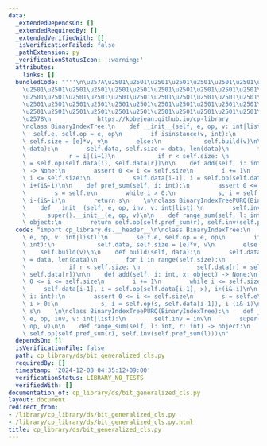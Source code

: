 ```yaml
---
data:
  _extendedDependsOn: []
  _extendedRequiredBy: []
  _extendedVerifiedWith: []
  _isVerificationFailed: false
  _pathExtension: py
  _verificationStatusIcon: ':warning:'
  attributes:
    links: []
  bundledCode: "'''\n\u257A\u2501\u2501\u2501\u2501\u2501\u2501\u2501\u2501\u2501\u2501\
    \u2501\u2501\u2501\u2501\u2501\u2501\u2501\u2501\u2501\u2501\u2501\u2501\u2501\
    \u2501\u2501\u2501\u2501\u2501\u2501\u2501\u2501\u2501\u2501\u2501\u2501\u2501\
    \u2501\u2501\u2501\u2501\u2501\u2501\u2501\u2501\u2501\u2501\u2501\u2501\u2501\
    \u2501\u2501\u2501\u2501\u2501\u2501\u2501\u2501\u2501\u2501\u2501\u2501\u2501\
    \u2578\n             https://kobejean.github.io/cp-library               \n'''\n\
    \nclass BinaryIndexTree:\n    def __init__(self, e, op, v: int|list):\n      \
    \  self.e, self.op = e, op\n        if isinstance(v, int):\n            self.data,\
    \ self.size = [e]*v, v\n        else:\n            self.build(v)\n\n    def build(self,\
    \ data):\n        self.data, self.size = data, len(data)\n        for i in range(self.size):\n\
    \            r = i|(i+1)\n            if r < self.size: \n                self.data[r]\
    \ = self.op(self.data[i], self.data[r])\n\n    def add(self, i: int, x: object)\
    \ -> None:\n        assert 0 <= i <= self.size\n        i += 1\n        while\
    \ i <= self.size:\n            self.data[i-1], i = self.op(self.data[i-1], x),\
    \ i+(i&-i)\n\n    def pref_sum(self, i: int):\n        assert 0 <= i <= self.size\n\
    \        s = self.e\n        while i > 0:\n            s, i = self.op(s, self.data[i-1]),\
    \ i-(i&-i)\n        return s\n    \n\nclass BinaryIndexTreePURQ(BinaryIndexTree):\n\
    \    def __init__(self, e, op, inv, v: int|list):\n        self.inv = inv\n  \
    \      super().__init__(e, op, v)\n\n    def range_sum(self, l: int, r: int) ->\
    \ object:\n        return self.op(self.pref_sum(r), self.inv(self.pref_sum(l)))\n"
  code: "import cp_library.ds.__header__\n\nclass BinaryIndexTree:\n    def __init__(self,\
    \ e, op, v: int|list):\n        self.e, self.op = e, op\n        if isinstance(v,\
    \ int):\n            self.data, self.size = [e]*v, v\n        else:\n        \
    \    self.build(v)\n\n    def build(self, data):\n        self.data, self.size\
    \ = data, len(data)\n        for i in range(self.size):\n            r = i|(i+1)\n\
    \            if r < self.size: \n                self.data[r] = self.op(self.data[i],\
    \ self.data[r])\n\n    def add(self, i: int, x: object) -> None:\n        assert\
    \ 0 <= i <= self.size\n        i += 1\n        while i <= self.size:\n       \
    \     self.data[i-1], i = self.op(self.data[i-1], x), i+(i&-i)\n\n    def pref_sum(self,\
    \ i: int):\n        assert 0 <= i <= self.size\n        s = self.e\n        while\
    \ i > 0:\n            s, i = self.op(s, self.data[i-1]), i-(i&-i)\n        return\
    \ s\n    \n\nclass BinaryIndexTreePURQ(BinaryIndexTree):\n    def __init__(self,\
    \ e, op, inv, v: int|list):\n        self.inv = inv\n        super().__init__(e,\
    \ op, v)\n\n    def range_sum(self, l: int, r: int) -> object:\n        return\
    \ self.op(self.pref_sum(r), self.inv(self.pref_sum(l)))\n"
  dependsOn: []
  isVerificationFile: false
  path: cp_library/ds/bit_generalized_cls.py
  requiredBy: []
  timestamp: '2024-12-08 04:35:12+09:00'
  verificationStatus: LIBRARY_NO_TESTS
  verifiedWith: []
documentation_of: cp_library/ds/bit_generalized_cls.py
layout: document
redirect_from:
- /library/cp_library/ds/bit_generalized_cls.py
- /library/cp_library/ds/bit_generalized_cls.py.html
title: cp_library/ds/bit_generalized_cls.py
---
```

